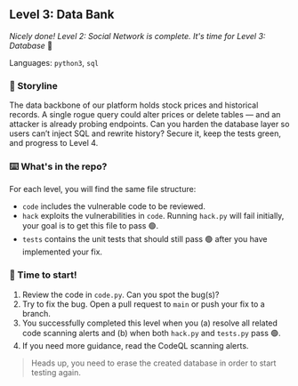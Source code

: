 ## Level 3: Data Bank

_Nicely done! Level 2: Social Network is complete. It's time for Level 3: Database_ :partying_face:

Languages: `python3`, `sql`


### 📝 Storyline

The data backbone of our platform holds stock prices and historical records. A single rogue query could alter prices or delete tables — and an attacker is already probing endpoints. Can you harden the database layer so users can’t inject SQL and rewrite history? Secure it, keep the tests green, and progress to Level 4.


### :keyboard: What's in the repo?

For each level, you will find the same file structure:

- `code` includes the vulnerable code to be reviewed.
- `hack` exploits the vulnerabilities in `code`. Running `hack.py` will fail initially, your goal is to get this file to pass 🟢.
- `tests` contains the unit tests that should still pass 🟢 after you have implemented your fix.

### 🚦 Time to start!

1. Review the code in `code.py`. Can you spot the bug(s)?
1. Try to fix the bug. Open a pull request to `main` or push your fix to a branch.
1. You successfully completed this level when you (a) resolve all related code scanning alerts and (b) when both `hack.py` and `tests.py` pass 🟢.
1. If you need more guidance, read the CodeQL scanning alerts.

> Heads up, you need to erase the created database in order to start testing again.
